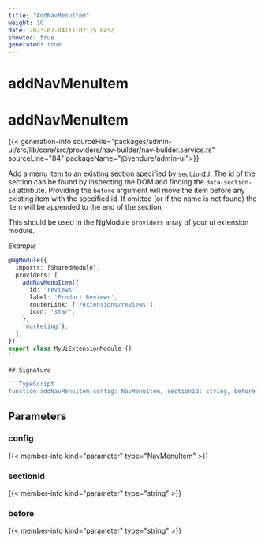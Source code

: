 ```yaml
---
title: "AddNavMenuItem"
weight: 10
date: 2023-07-04T11:02:15.045Z
showtoc: true
generated: true
---
```

<!-- This file was generated from the Vendure source. Do not modify. Instead, re-run the "docs:build" script -->

# addNavMenuItem
<div class="symbol">


# addNavMenuItem

{{< generation-info sourceFile="packages/admin-ui/src/lib/core/src/providers/nav-builder/nav-builder.service.ts" sourceLine="84" packageName="@vendure/admin-ui">}}

Add a menu item to an existing section specified by `sectionId`. The id of the section
can be found by inspecting the DOM and finding the `data-section-id` attribute.
Providing the `before` argument will move the item before any existing item with the specified id.
If omitted (or if the name is not found) the item will be appended to the
end of the section.

This should be used in the NgModule `providers` array of your ui extension module.

*Example*

```TypeScript
@NgModule({
  imports: [SharedModule],
  providers: [
    addNavMenuItem({
      id: 'reviews',
      label: 'Product Reviews',
      routerLink: ['/extensions/reviews'],
      icon: 'star',
    },
    'marketing'),
  ],
})
export class MyUiExtensionModule {}
``

## Signature

```TypeScript
function addNavMenuItem(config: NavMenuItem, sectionId: string, before?: string): Provider
```
## Parameters

### config

{{< member-info kind="parameter" type="<a href='/admin-ui-api/nav-menu/nav-menu-item#navmenuitem'>NavMenuItem</a>" >}}

### sectionId

{{< member-info kind="parameter" type="string" >}}

### before

{{< member-info kind="parameter" type="string" >}}

</div>
